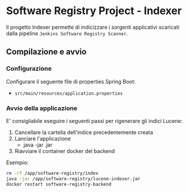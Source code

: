 # Software Registry Project - Indexer

Il progetto Indexer permette di indicizzare i sorgenti applicativi scaricati dalla pipeline `Jenkins Software Registry Scanner`.

## Compilazione e avvio

### Configurazione

Configurare il seguente file di properties Spring Boot:

- `src/main/resources/application.properties`

### Avvio della applicazione

E' consigliabile eseguire i seguenti passi per rigenerare gli indici Lucene:

1. Cancellare la cartella dell'indice precedentemente creata
2. Lanciare l'applicazione
   - java -jar <APP>.jar
3. Riavviare il container docker del backend

Esempio:

```bash
rm -rf /app/software-registry/index
java -jar /app/software-registry/lucene-indexer.jar
docker restart software-registry-backend
```